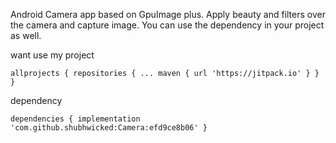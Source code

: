 Android Camera app based on GpuImage plus. Apply beauty and filters over the camera and capture image. You can use the dependency in your project as well.


want use my project

`allprojects {
		repositories {
			...
			maven { url 'https://jitpack.io' }
		}
	}`


dependency

`dependencies {
	        implementation 'com.github.shubhwicked:Camera:efd9ce8b06'
	}`
